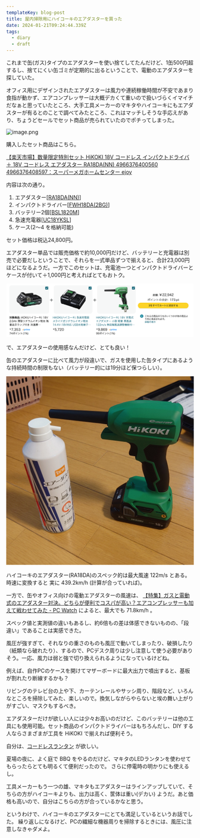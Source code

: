 ```yaml
---
templateKey: blog-post
title: 屋内掃除用にハイコーキのエアダスターを買った
date: 2024-01-21T09:24:44.339Z
tags:
  - diary
  - draft
---
```


これまで缶(ガス)タイプのエアダスターを使い捨てしてたんだけど、1缶500円超するし、捨てにくい缶ゴミが定期的に出るということで、電動のエアダスターを探していた。

オフィス用にデザインされたエアダスターは風力や連続稼働時間が不安であまり食指が動かず、エアコンプレッサーは大概デカくて重いので扱いづらくイマイチだなぁと思っていたところ、大手工具メーカーのマキタやハイコーキにもエアダスターが有るとのことで調べてみたところ、これはマッチしそうな手応えがあり、ちょうどセールでセット商品が売られていたのでポチってしまった。

![image.png](https://raw.githubusercontent.com/amay077/blog2023/main/src/img/2024-01-22-01HMRJVSV3QW2641EECQBPQCS9.png)

購入したセット商品はこちら。

[【楽天市場】数量限定特別セット HiKOKI 18V コードレス インパクトドライバ ＋ 18V コードレス エアダスター RA18DA(NN) 4966376400560 4966376408597：スーパーメガホームセンター ejoy](https://item.rakuten.co.jp/nishimura-ejoy/p000017391/)

内容は次の通り。

1. エアダスター[[RA18DA(NN)](https://www.hikoki-powertools.jp/products/powertools/li-ion-blower/ra18da/ra18da.html)]
2. インパクトドライバー[[FWH18DA(2BG)](https://www.hikoki-powertools.jp/products/diy/impact-driver/fwh18da/fwh18da.html)]
3. バッテリー2個[[BSL1820M](https://www.hikoki-powertools.jp/products/diy/special/18vseries/index.html)]
4. 急速充電器[[UC18YKSL](https://www.hikoki-powertools.jp/manual_view_domestic/pdf/C99212302_UC18YKSL_806.pdf)]
5. ケース(2〜4 を格納可能)


セット価格は税込24,800円。

エアダスター単品では販売価格で約10,000円だけど、バッテリーと充電器は別売で必要だしということで、それらを一式単品ずつで揃えると、合計23,000円ほどになるようだ。一方でこのセットは、充電池一つとインパクトドライバーとケースが付いて＋1,000円と考えればとてもおトク。

![image.png](https://raw.githubusercontent.com/amay077/blog2023/main/src/img/2024-01-22-01HMRJ0EPXEAAW5D2GGGSDVFMS.png)


で、エアダスターの使用感なんだけど、とても良い！

缶のエアダスターに比べて風力が段違いで、ガスを使用した缶タイプにあるような持続時間の制限もない（バッテリー的には19分ほど保つらしい）。

![edit~2.jpg](https://raw.githubusercontent.com/amay077/blog2023/main/src/img/2024-01-22-01HMRJZ67NZ32N4NE3CBRE82P5.jpg)

ハイコーキのエアダスター(RA18DA)のスペック的は最大風速 122m/s とある。時速に変換すると 実に 439.2km/h (計算が合っていれば)。

一方で、缶やオフィス向けの電動エアダスターの風速は、 [【特集】ガスと電動式のエアダスター対決。どちらが便利でコスパが高い？エアコンプレッサーも加えて戦わせてみた - PC Watch](https://pc.watch.impress.co.jp/docs/topic/feature/1518237.html) によると、最大でも 71.8km/h 。

スペック値と実測値の違いもあるし、約6倍もの差は体感できないものの、「段違い」であることは実感できた。

風圧が強すぎて、それなりの重さのものも風圧で動いてしまったり、破損したり（紙類なら破れたり）、するので、PCデスク周りは少し注意して使う必要がありそう。一応、風力は弱と強で切り換えられるようになっているけどね。

例えば、自作PCのケースを開けてマザーボードに最大出力で噴出すると、基板が割れたり断線するかも？

リビングのテレビ台の上や下、カーテンレールやサッシ周り、階段など、いろんなところを掃除してみた、楽しいので。換気しながらやらないと埃の舞い上がりがすごい、マスクもするべき。

エアダスターだけが欲しい人には少々お高いのだけど、このバッテリーは他の工具にも使用可能。セット商品のインパクトドライバーはもちろんだし、DIY する人ならさまざまが工具を HiKOKI で揃えれば便利そう。

自分は、[コードレスランタン](https://www.hikoki-powertools.jp/products/powertools/li-ion-other/ub18df/ub18df.html) が欲しい。

夏場の夜に、よく庭で BBQ をやるのだけど、マキタのLEDランタンを使わせてもらったらとても明るくて便利だったので。
さらに停電時の明かりにも使えるし。

工具メーカーもう一つの雄、マキタもエアダスターはラインアップしていて、そちらの方がハイコーキよりも、出力は高く、筐体は重い(デカい) ようだ。あと価格も高いので、自分はこちらの方が合っているかなと思う。


というわけで、ハイコーキのエアダスターにとても満足しているというお話でした。
繰り返しになるけど、PCの繊細な機器周りを掃除するときには、風圧に注意しなきゃダメよ。